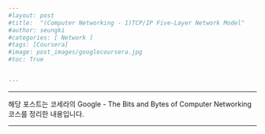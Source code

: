 ```yaml
---
#layout: post
#title:  "(Computer Networking - 1)TCP/IP Five-Layer Network Model"
#author: seungki
#categories: [ Network ]
#tags: [Coursera]
#image: post_images/googlecoursera.jpg
#toc: True


---
```


---

해당 포스트는 코세라의 Google - The Bits and Bytes of Computer Networking 코스를 정리한 내용입니다.

---

